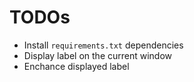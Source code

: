 # TODOs

- Install `requirements.txt` dependencies
- Display label on the current window
- Enchance displayed label